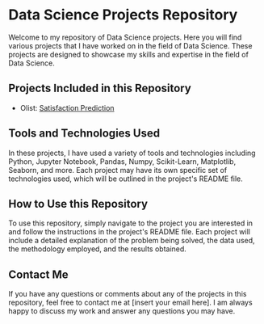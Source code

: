 # **Data Science Projects Repository**

Welcome to my repository of Data Science projects. Here you will find various projects that I have worked on in the field of Data Science. These projects are designed to showcase my skills and expertise in the field of Data Science.

## **Projects Included in this Repository**

- Olist: [Satisfaction Prediction](https://github.com/GustavoFelici/Data-Science/tree/main/Olist)

## **Tools and Technologies Used**

In these projects, I have used a variety of tools and technologies including Python, Jupyter Notebook, Pandas, Numpy, Scikit-Learn, Matplotlib, Seaborn, and more. Each project may have its own specific set of technologies used, which will be outlined in the project's README file.

## **How to Use this Repository**

To use this repository, simply navigate to the project you are interested in and follow the instructions in the project's README file. Each project will include a detailed explanation of the problem being solved, the data used, the methodology employed, and the results obtained.

## **Contact Me**

If you have any questions or comments about any of the projects in this repository, feel free to contact me at [insert your email here]. I am always happy to discuss my work and answer any questions you may have.
